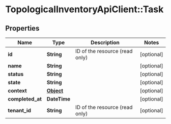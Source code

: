 # TopologicalInventoryApiClient::Task

## Properties
Name | Type | Description | Notes
------------ | ------------- | ------------- | -------------
**id** | **String** | ID of the resource (read only) | [optional] 
**name** | **String** |  | [optional] 
**status** | **String** |  | [optional] 
**state** | **String** |  | [optional] 
**context** | [**Object**](.md) |  | [optional] 
**completed_at** | **DateTime** |  | [optional] 
**tenant_id** | **String** | ID of the resource (read only) | [optional] 


